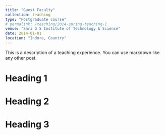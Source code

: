 ```yaml
---
title: "Guest Faculty"
collection: teaching
type: "Postgraduate course"
# permalink: /teaching/2014-spring-teaching-1
venue: "Shri G S Institute of Technology & Science"
date: 2014-01-01
location: "Indore, Country"
---
```


This is a description of a teaching experience. You can use markdown like any other post.

Heading 1
======

Heading 2
======

Heading 3
======